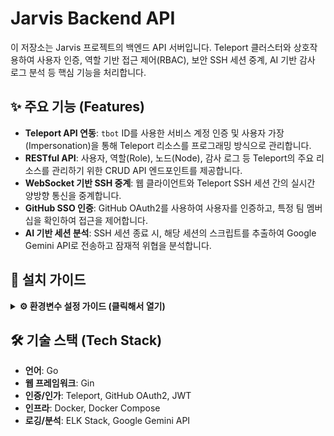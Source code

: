 # Jarvis Backend API

이 저장소는 Jarvis 프로젝트의 백엔드 API 서버입니다. Teleport 클러스터와 상호작용하여 사용자 인증, 역할 기반 접근 제어(RBAC), 보안 SSH 세션 중계, AI 기반 감사 로그 분석 등 핵심 기능을 처리합니다.

## ✨ 주요 기능 (Features)

* **Teleport API 연동**: `tbot` ID를 사용한 서비스 계정 인증 및 사용자 가장(Impersonation)을 통해 Teleport 리소스를 프로그래밍 방식으로 관리합니다.
* **RESTful API**: 사용자, 역할(Role), 노드(Node), 감사 로그 등 Teleport의 주요 리소스를 관리하기 위한 CRUD API 엔드포인트를 제공합니다.
* **WebSocket 기반 SSH 중계**: 웹 클라이언트와 Teleport SSH 세션 간의 실시간 양방향 통신을 중계합니다.
* **GitHub SSO 인증**: GitHub OAuth2를 사용하여 사용자를 인증하고, 특정 팀 멤버십을 확인하여 접근을 제어합니다.
* **AI 기반 세션 분석**: SSH 세션 종료 시, 해당 세션의 스크립트를 추출하여 Google Gemini API로 전송하고 잠재적 위협을 분석합니다.

## 🚀 설치 가이드

<details>
<summary><strong>⚙️ 환경변수 설정 가이드 (클릭해서 열기)</strong></summary>

---

프로젝트를 실행하기 위해 필요한 환경변수 목록입니다. 

### 📋 전체 환경변수 목록

| 변수명 | 설명 | 예시 |
| :--- | :--- | :--- |
| `CLIENT_ID` | GitHub OAuth App에서 발급받은 클라이언트 ID입니다. | `iv1.1234567890abcdef` |
| `CLIENT_SECRET` | GitHub OAuth App에서 발급받은 클라이언트 시크릿입니다. | `gho_a1b2c3d4e5f6...` |
| `DOCKERHUB_USERNAME` | Docker Hub 사용자 이름입니다. | `my-docker-id` |
| `DOCKERHUB_TOKEN` | Docker Hub의 `Account Settings > Security`에서 생성한 Access Token입니다. | `dckr_pat_abcdefg...` |
| `JWT_SECRET_KEY` | JWT 토큰 암호화를 위한 무작위 비밀 키입니다. (`openssl rand -base64 32` 명령어로 생성) | `AbcDef/123+gHiJkL...` |
| `GCP_SA_KEY` | GCP `IAM > 서비스 계정`에서 생성한 JSON 형식의 서비스 계정 키입니다. | `{ "type": "service_account", ... }` |
| `GEMINI_MODEL` | 사용할 Google Gemini AI 모델의 이름입니다. | `gemini-1.5-pro-latest` |
| `ORG_NAME` | 연동할 GitHub 조직(Organization)의 이름입니다. | `my-github-org` |
| `TEAM_SLUG` | 조직 내 특정 팀의 슬러그(URL용 이름)입니다. | `my-awesome-team` |
| `CALLBACK_URL` | GitHub OAuth 인증 후 리디렉션될 주소입니다. | `https://mydomain.com:8080/callback` |
| `VITE_API_URL` | 사용자의 웹 주소입니다. | `mydomain.com` |
| `GCP_PROJECT_ID` | 사용 중인 GCP 프로젝트의 고유 ID입니다. | `my-gcp-project-12345` |
| `GCP_HOST` | 배포된 GCP VM 인스턴스의 외부 IP 주소입니다. | `34.56.78.90` |
| `GCP_LOCATION` | GCP 리소스가 위치한 리전입니다. | `asia-northeast3` |
| `GCP_USERNAME` | GCP VM 인스턴스 접속용 사용자 이름입니다. | `ubuntu` |
| `GCP_SSH_KEY` | GCP VM 인스턴스 접속을 위한 비공개 SSH 키입니다. | `-----BEGIN OPENSSH PRIVATE KEY-----...` |
| `TELEPORT_PROXY_ADDR` | Teleport 프록시 서비스 접속 주소입니다. | `https://mydomain.com:3080` |
| `TELEPORT_AUTH_ADDR` | Teleport 인증 서버 접속 주소입니다. | `https://mydomain.com:3025` |

### 주요 환경변수 상세 설정 가이드

일반적으로 설정하기 헷갈리는 주요 환경변수에 대한 상세 가이드입니다.

#### **1. GitHub OAuth 인증 (`CLIENT_ID`, `CLIENT_SECRET`)**
1. GitHub **Settings > Developer settings > OAuth Apps** 페이지로 이동합니다.
2. **New OAuth App** 버튼을 클릭하여 새 앱을 등록합니다.
3. 생성 후 발급된 **CLIENT_ID**와 **CLIENT_SECRET**을 환경변수에 등록합니다.

#### **2. Docker Hub 접근 토큰 (`DOCKERHUB_TOKEN`)**
GitHub Actions가 빌드된 이미지를 Docker Hub에 푸시(push)하기 위해 필요합니다.
1. Docker Hub에 로그인 후, 우측 상단 프로필 > **Account Settings**로 이동합니다.
2. **Security** 탭 > **New Access Token** 버튼을 클릭합니다.
3. 생성된 토큰을 복사하여 환경변수에 등록합니다.

#### **3. GCP 서비스 계정 키 (`GCP_SA_KEY`)**
1. **인스턴스 생성**: Compute Engine에서 `Ubuntu 24.04`, `e2-standard-8` (vCPU 8, 32GB RAM) 이상의 사양으로 VM 인스턴스를 생성합니다.
2. **방화벽 설정**: 생성된 인스턴스의 네트워크 방화벽 규칙에서 `5601`, `8080`, `3080` 포트에 대한 TCP 인그레스(Ingress)를 허용합니다.
3. **서비스 계정 생성 및 권한 부여**: **IAM & Admin > Service Accounts**에서 새 서비스 계정을 생성하고, **Vertex AI User** 역할을 부여합니다.
4. **JSON 키 생성**: 생성된 서비스 계정의 **Keys** 탭 > **Add Key > Create new key**를 선택하고, **JSON** 타입을 선택하여 키를 생성하고 다운로드합니다.
5. 다운로드한 JSON 파일의 **전체 텍스트**를 복사하여 환경변수에 등록합니다.

---
</details>

## 🛠️ 기술 스택 (Tech Stack)

* **언어**: Go
* **웹 프레임워크**: Gin
* **인증/인가**: Teleport, GitHub OAuth2, JWT
* **인프라**: Docker, Docker Compose
* **로깅/분석**: ELK Stack, Google Gemini API
